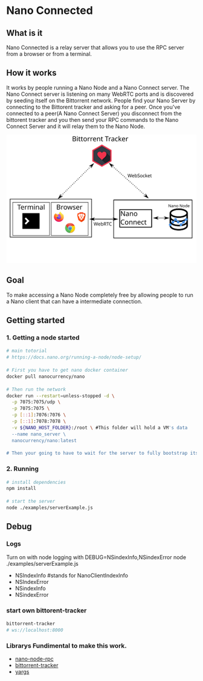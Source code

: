 # Nano Connected

## What is it

Nano Connected is a relay server that allows you to use the RPC server from a browser or from a terminal.  



## How it works
It works by people running a Nano Node and a Nano Connect server.  The Nano Connect server is listening on many WebRTC ports and is discovered by seeding itself on the Bittorrent network.  People find your Nano Server by connecting to the Bittorent tracker and asking for a peer.  Once you've connected to a peer(A Nano Connect Server) you disconnect from the bittorent tracker and you then send your RPC commands to the Nano Connect Server and it will relay them to the Nano Node. 

![How Nano Connect works](./images/HowItWorks.svg)


## Goal 

To make accessing a Nano Node completely free by allowing people to run a Nano client that can have a intermediate connection. 

## Getting started
### 1. Getting a node started
```bash
# main totorial
# https://docs.nano.org/running-a-node/node-setup/

# First you have to get nano docker container
docker pull nanocurrency/nano

# Then run the network
docker run --restart=unless-stopped -d \
  -p 7075:7075/udp \
  -p 7075:7075 \
  -p [::1]:7076:7076 \
  -p [::1]:7078:7078 \
  -v ${NANO_HOST_FOLDER}:/root \ #This folder will hold a VM's data
  --name nano_server \
  nanocurrency/nano:latest 

# Then your going to have to wait for the server to fully bootstrap itself.
```

### 2. Running 

```bash
# install dependencies
npm install

# start the server
node ./examples/serverExample.js

```


## Debug

### Logs
Turn on with node logging with DEBUG=NSindexInfo,NSindexError node ./examples/serverExample.js
* NSIndexInfo #stands for NanoClientIndexInfo
* NSIndexError
* NSindexInfo  
* NSindexError

### start own bittorent-tracker 
~~~bash
bittorrent-tracker
# ws://localhost:8000
~~~

### Librarys Fundimental to make this work.
* [nano-node-rpc](https://github.com/BitDesert/nano-node-rpc)
* [bittorrent-tracker](https://github.com/webtorrent/bittorrent-tracker)
* [yargs](https://github.com/yargs/yargs)